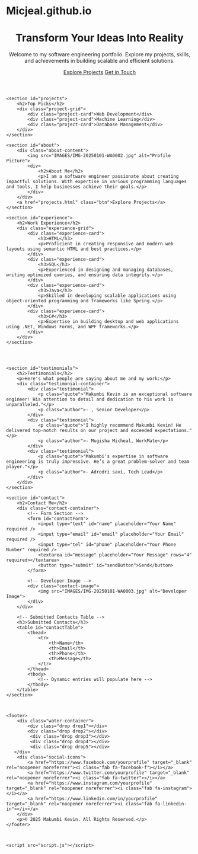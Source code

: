 # Micjeal.github.io

<!DOCTYPE html>
<html lang="en">
<head>
    <meta charset="UTF-8">
    <meta name="viewport" content="width=device-width, initial-scale=1.0">
    <title>Portfolio - Software Engineer</title>
    <link rel="stylesheet" href="style.css">
    <head>
        <link rel="stylesheet" href="https://cdnjs.cloudflare.com/ajax/libs/font-awesome/6.0.0-beta3/css/all.min.css">
    </head>
    
</head>
<body>
    <header>
        <div class="container">
            <h1>Transform Your Ideas Into Reality</h1>
            <p>Welcome to my software engineering portfolio. Explore my projects, skills, and achievements in building scalable and efficient solutions.</p>
            <div class="buttons">
                <a href="#projects.html" class="btn">Explore Projects</a>
                <a href="#contact" class="btn">Get in Touch</a>
            </div>
        </div>
    </header>
    
    <section id="projects">
        <h2>Top Picks</h2>
        <div class="project-grid">
            <div class="project-card">Web Development</div>
            <div class="project-card">Machine Learning</div>
            <div class="project-card">Database Management</div>
        </div>
    </section>
    
    <section id="about">
        <div class="about-content">
            <img src="IMAGES/IMG-20250101-WA0002.jpg" alt="Profile Picture">
            <div>
                <h2>About Me</h2>
                <p>I am a software engineer passionate about creating impactful solutions. With expertise in various programming languages and tools, I help businesses achieve their goals.</p>
            </div>
        </div>
        <a href="projects.html" class="btn">Explore Projects</a>
    </section>

    <section id="experience">
        <h2>Work Experience</h2>
        <div class="experience-grid">
            <div class="experience-card">
                <h3>HTML</h3>
                <p>Proficient in creating responsive and modern web layouts using semantic HTML and best practices.</p>
            </div>
            <div class="experience-card">
                <h3>SQL</h3>
                <p>Experienced in designing and managing databases, writing optimized queries, and ensuring data integrity.</p>
            </div>
            <div class="experience-card">
                <h3>Java</h3>
                <p>Skilled in developing scalable applications using object-oriented programming and frameworks like Spring.</p>
            </div>
            <div class="experience-card">
                <h3>C#</h3>
                <p>Expertise in building desktop and web applications using .NET, Windows Forms, and WPF frameworks.</p>
            </div>
        </div>
    </section>

    
    
    
    <section id="testimonials">
        <h2>Testimonials</h2>
        <p>Here's what people are saying about me and my work:</p>
        <div class="testimonial-container">
            <div class="testimonial">
                <p class="quote">"Makumbi Kevin is an exceptional software engineer! His attention to detail and dedication to his work is unparalleled."</p>
                <p class="author">- , Senior Developer</p>
            </div>
            <div class="testimonial">
                <p class="quote">"I highly recommend Makumbi Kevin! He delivered top-notch results on our project and exceeded expectations."</p>
                <p class="author">- Mugisha Micheal, WorkMate</p>
            </div>
            <div class="testimonial">
                <p class="quote">"Makumbi's expertise in software engineering is truly impressive. He’s a great problem-solver and team player."</p>
                <p class="author">- Adrodri savi, Tech Lead</p>
            </div>
        </div>
    </section>
  
    <section id="contact">
        <h2>Contact Me</h2>
        <div class="contact-container">
            <!-- Form Section -->
            <form id="contactForm">
                <input type="text" id="name" placeholder="Your Name" required />
                <input type="email" id="email" placeholder="Your Email" required />
                <input type="tel" id="phone" placeholder="Your Phone Number" required />
                <textarea id="message" placeholder="Your Message" rows="4" required></textarea>
                <button type="submit" id="sendButton">Send</button>
            </form>
    
            <!-- Developer Image -->
            <div class="contact-image">
                <img src="IMAGES/IMG-20250101-WA0003.jpg" alt="Developer Image">
            </div>
        </div>
    
        <!-- Submitted Contacts Table -->
        <h3>Submitted Contacts</h3>
        <table id="contactTable">
            <thead>
                <tr>
                    <th>Name</th>
                    <th>Email</th>
                    <th>Phone</th>
                    <th>Message</th>
                </tr>
            </thead>
            <tbody>
                <!-- Dynamic entries will populate here -->
            </tbody>
        </table>
    </section>
    
    

    <footer>
        <div class="water-container">
            <div class="drop drop1"></div>
            <div class="drop drop2"></div>
             <div class="drop drop3"></div> 
             <div class="drop drop4"></div> 
             <div class="drop drop5"></div>
       </div>
        <div class="social-icons">
            <a href="https://www.facebook.com/yourprofile" target="_blank" rel="noopener noreferrer"><i class="fab fa-facebook-f"></i></a>
            <a href="https://www.twitter.com/yourprofile" target="_blank" rel="noopener noreferrer"><i class="fab fa-twitter"></i></a>
            <a href="https://www.instagram.com/yourprofile" target="_blank" rel="noopener noreferrer"><i class="fab fa-instagram"></i></a>
            <a href="https://www.linkedin.com/in/yourprofile" target="_blank" rel="noopener noreferrer"><i class="fab fa-linkedin-in"></i></a>
        </div>
        <p>© 2025 Makumbi Kevin. All Rights Reserved.</p>
    </footer>
    
    

    <script src="script.js"></script>
</body>
</html>
